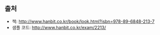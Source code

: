 ## 출처
- 책: http://www.hanbit.co.kr/book/look.html?isbn=978-89-6848-213-7
- 샘플 코드: http://www.hanbit.co.kr/exam/2213/
